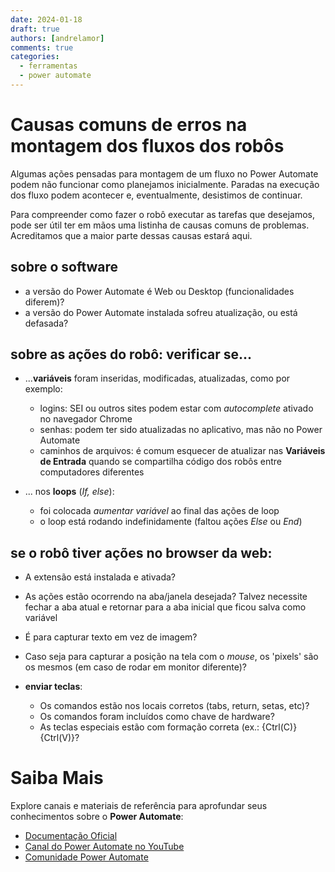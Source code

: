 ```yaml
---
date: 2024-01-18
draft: true
authors: [andrelamor]
comments: true
categories:
  - ferramentas
  - power automate
---
```


# Causas comuns de erros na montagem dos fluxos dos robôs 

Algumas ações pensadas para montagem de um fluxo no Power Automate podem não funcionar como planejamos inicialmente. Paradas na execução dos fluxo podem acontecer e, eventualmente, desistimos de continuar.

Para compreender como fazer o robô executar as tarefas que desejamos, pode ser útil ter em mãos uma listinha de causas comuns de problemas. Acreditamos que a maior parte dessas causas estará aqui. 

<!-- more -->

## sobre o software
- a versão do Power Automate é Web ou Desktop (funcionalidades diferem)?
- a versão do Power Automate instalada sofreu atualização, ou está defasada?

## sobre as ações do robô: verificar se...
- ...**variáveis** foram inseridas, modificadas, atualizadas, como por exemplo: 
    - logins: SEI ou outros sites podem estar com _autocomplete_ ativado no navegador Chrome
    - senhas: podem ter sido atualizadas no aplicativo, mas não no Power Automate
    - caminhos de arquivos: é comum esquecer de atualizar nas **Variáveis de Entrada** quando se compartilha código dos robôs entre computadores diferentes

- ... nos **loops** (_If, else_):
    - foi colocada _aumentar variável_ ao final das ações de loop
    - o loop está rodando indefinidamente (faltou ações _Else_ ou _End_)
     
## se o robô tiver ações no browser da web:
- A extensão está instalada e ativada?
- As ações estão ocorrendo na aba/janela desejada? Talvez necessite fechar a aba atual e retornar para a aba inicial que ficou salva como variável
- É para capturar texto em vez de imagem?
- Caso seja para capturar a posição na tela com o _mouse_, os 'pixels' são os mesmos (em caso de rodar em monitor diferente)?

-  **enviar teclas**:
    - Os comandos estão nos locais corretos (tabs, return, setas, etc)?
    - Os comandos foram incluídos como chave de hardware?
    - As teclas especiais estão com formação correta (ex.: {Ctrl(C)}{Ctrl(V)}?

# Saiba Mais

Explore canais e materiais de referência para aprofundar seus conhecimentos sobre o **Power Automate**:

- [Documentação Oficial](https://docs.microsoft.com/pt-br/power-automate/)
- [Canal do Power Automate no YouTube](https://www.youtube.com/channel/UCG98S4lL7nwlN8dxSF322bA)
- [Comunidade Power Automate](https://powerusers.microsoft.com/t5/Power-Automate-Community/ct-p/MPACommunity)
